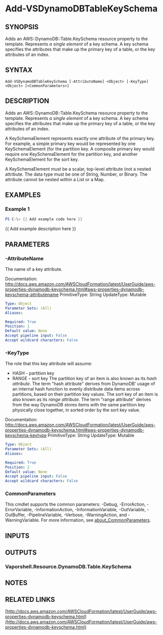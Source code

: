 # Add-VSDynamoDBTableKeySchema

## SYNOPSIS
Adds an AWS::DynamoDB::Table.KeySchema resource property to the template.
Represents *a single element* of a key schema.
A key schema specifies the attributes that make up the primary key of a table, or the key attributes of an index.

## SYNTAX

```
Add-VSDynamoDBTableKeySchema [-AttributeName] <Object> [-KeyType] <Object> [<CommonParameters>]
```

## DESCRIPTION
Adds an AWS::DynamoDB::Table.KeySchema resource property to the template.
Represents *a single element* of a key schema.
A key schema specifies the attributes that make up the primary key of a table, or the key attributes of an index.

A KeySchemaElement represents exactly one attribute of the primary key.
For example, a simple primary key would be represented by one KeySchemaElement (for the partition key.
A composite primary key would require one KeySchemaElement for the partition key, and another KeySchemaElement for the sort key.

A KeySchemaElement must be a scalar, top-level attribute (not a nested attribute.
The data type must be one of String, Number, or Binary.
The attribute cannot be nested within a List or a Map.

## EXAMPLES

### Example 1
```powershell
PS C:\> {{ Add example code here }}
```

{{ Add example description here }}

## PARAMETERS

### -AttributeName
The name of a key attribute.

Documentation: http://docs.aws.amazon.com/AWSCloudFormation/latest/UserGuide/aws-properties-dynamodb-keyschema.html#aws-properties-dynamodb-keyschema-attributename
PrimitiveType: String
UpdateType: Mutable

```yaml
Type: Object
Parameter Sets: (All)
Aliases:

Required: True
Position: 1
Default value: None
Accept pipeline input: False
Accept wildcard characters: False
```

### -KeyType
The role that this key attribute will assume:
+  HASH - partition key
+  RANGE - sort key
The partition key of an item is also known as its *hash attribute*.
The term "hash attribute" derives from DynamoDB' usage of an internal hash function to evenly distribute data items across partitions, based on their partition key values.
The sort key of an item is also known as its *range attribute*.
The term "range attribute" derives from the way DynamoDB stores items with the same partition key physically close together, in sorted order by the sort key value.

Documentation: http://docs.aws.amazon.com/AWSCloudFormation/latest/UserGuide/aws-properties-dynamodb-keyschema.html#aws-properties-dynamodb-keyschema-keytype
PrimitiveType: String
UpdateType: Mutable

```yaml
Type: Object
Parameter Sets: (All)
Aliases:

Required: True
Position: 2
Default value: None
Accept pipeline input: False
Accept wildcard characters: False
```

### CommonParameters
This cmdlet supports the common parameters: -Debug, -ErrorAction, -ErrorVariable, -InformationAction, -InformationVariable, -OutVariable, -OutBuffer, -PipelineVariable, -Verbose, -WarningAction, and -WarningVariable. For more information, see [about_CommonParameters](http://go.microsoft.com/fwlink/?LinkID=113216).

## INPUTS

## OUTPUTS

### Vaporshell.Resource.DynamoDB.Table.KeySchema
## NOTES

## RELATED LINKS

[http://docs.aws.amazon.com/AWSCloudFormation/latest/UserGuide/aws-properties-dynamodb-keyschema.html](http://docs.aws.amazon.com/AWSCloudFormation/latest/UserGuide/aws-properties-dynamodb-keyschema.html)

